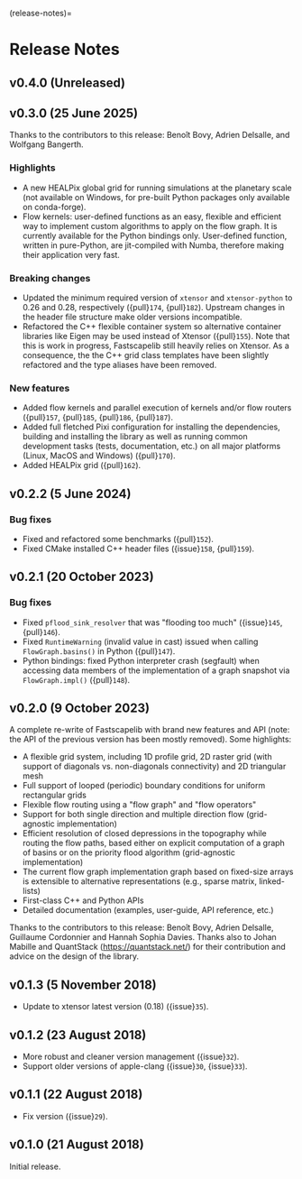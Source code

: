(release-notes)=

# Release Notes

## v0.4.0 (Unreleased)

## v0.3.0 (25 June 2025)

Thanks to the contributors to this release: Benoît Bovy, Adrien Delsalle,
and Wolfgang Bangerth.

### Highlights

- A new HEALPix global grid for running simulations at the planetary scale (not
  available on Windows, for pre-built Python packages only available on
  conda-forge).
- Flow kernels: user-defined functions as an easy, flexible and efficient way to
  implement custom algorithms to apply on the flow graph. It is currently available
  for the Python bindings only. User-defined function, written in pure-Python, are
  jit-compiled with Numba, therefore making their application very fast.

### Breaking changes

- Updated the minimum required version of ``xtensor`` and ``xtensor-python`` to
  0.26 and 0.28, respectively ({pull}`174`, {pull}`182`). Upstream changes in
  the header file structure make older versions incompatible.
- Refactored the C++ flexible container system so alternative container libraries
  like Eigen may be used instead of Xtensor ({pull}`155`). Note that this is work
  in progress, Fastscapelib still heavily relies on Xtensor. As a consequence, the
  the C++ grid class templates have been slightly refactored and the type aliases
  have been removed.

### New features

- Added flow kernels and parallel execution of kernels and/or flow routers
  ({pull}`157`, {pull}`185`, {pull}`186`, {pull}`187`).
- Added full fletched Pixi configuration for installing the dependencies,
  building and installing the library as well as running common development
  tasks (tests, documentation, etc.) on all major platforms (Linux, MacOS and
  Windows) ({pull}`170`).
- Added HEALPix grid ({pull}`162`).

## v0.2.2 (5 June 2024)

### Bug fixes

- Fixed and refactored some benchmarks ({pull}`152`).
- Fixed CMake installed C++ header files ({issue}`158`, {pull}`159`).

## v0.2.1 (20 October 2023)

### Bug fixes

- Fixed ``pflood_sink_resolver`` that was "flooding too much" ({issue}`145`,
  {pull}`146`).
- Fixed ``RuntimeWarning`` (invalid value in cast) issued when calling
  ``FlowGraph.basins()`` in Python ({pull}`147`).
- Python bindings: fixed Python interpreter crash (segfault) when accessing data
  members of the implementation of a graph snapshot via ``FlowGraph.impl()``
  ({pull}`148`).

## v0.2.0 (9 October 2023)

A complete re-write of Fastscapelib with brand new features and API (note: the
API of the previous version has been mostly removed). Some highlights:

- A flexible grid system, including 1D profile grid, 2D raster grid (with
  support of diagonals vs. non-diagonals connectivity) and 2D triangular mesh
- Full support of looped (periodic) boundary conditions for uniform rectangular
  grids
- Flexible flow routing using a "flow graph" and "flow operators"
- Support for both single direction and multiple direction flow (grid-agnostic
  implementation)
- Efficient resolution of closed depressions in the topography while routing the
  flow paths, based either on explicit computation of a graph of basins or on
  the priority flood algorithm (grid-agnostic implementation)
- The current flow graph implementation graph based on fixed-size arrays is
  extensible to alternative representations (e.g., sparse matrix, linked-lists)
- First-class C++ and Python APIs
- Detailed documentation (examples, user-guide, API reference, etc.)

Thanks to the contributors to this release: Benoît Bovy, Adrien Delsalle,
Guillaume Cordonnier and Hannah Sophia Davies. Thanks also to Johan Mabille and
QuantStack (https://quantstack.net/) for their contribution and advice on the
design of the library.

## v0.1.3 (5 November 2018)

- Update to xtensor latest version (0.18) ({issue}`35`).

## v0.1.2 (23 August 2018)

- More robust and cleaner version management ({issue}`32`).
- Support older versions of apple-clang ({issue}`30`, {issue}`33`).

## v0.1.1 (22 August 2018)

- Fix version ({issue}`29`).

## v0.1.0 (21 August 2018)

Initial release.
